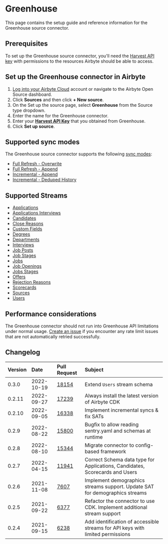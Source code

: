 # Greenhouse

This page contains the setup guide and reference information for the Greenhouse source connector.

## Prerequisites

To set up the Greenhouse source connector, you'll need the [Harvest API key](https://developers.greenhouse.io/harvest.html#authentication) with permissions to the resources Airbyte should be able to access.

## Set up the Greenhouse connector in Airbyte

1. [Log into your Airbyte Cloud](https://cloud.airbyte.com/workspaces) account or navigate to the Airbyte Open Source dashboard.
2. Click **Sources** and then click **+ New source**.
3. On the Set up the source page, select **Greenhouse** from the Source type dropdown.
4. Enter the name for the Greenhouse connector.
4. Enter your [**Harvest API Key**](https://developers.greenhouse.io/harvest.html#authentication) that you obtained from Greenhouse.
5. Click **Set up source**.

## Supported sync modes

The Greenhouse source connector supports the following [sync modes](https://docs.airbyte.com/cloud/core-concepts#connection-sync-modes):

* [Full Refresh - Overwrite](https://docs.airbyte.com/understanding-airbyte/glossary#full-refresh-sync)
* [Full Refresh - Append](https://docs.airbyte.com/understanding-airbyte/connections/full-refresh-append)
* [Incremental - Append](https://docs.airbyte.com/understanding-airbyte/connections/incremental-append)
* [Incremental - Deduped History](https://docs.airbyte.com/understanding-airbyte/connections/incremental-deduped-history)

## Supported Streams

* [Applications](https://developers.greenhouse.io/harvest.html#get-list-applications)
* [Applications Interviews](https://developers.greenhouse.io/harvest.html#get-list-scheduled-interviews-for-application)
* [Candidates](https://developers.greenhouse.io/harvest.html#get-list-candidates)
* [Close Reasons](https://developers.greenhouse.io/harvest.html#get-list-close-reasons)
* [Custom Fields](https://developers.greenhouse.io/harvest.html#get-list-custom-fields)
* [Degrees](https://developers.greenhouse.io/harvest.html#get-list-degrees)
* [Departments](https://developers.greenhouse.io/harvest.html#get-list-departments)
* [Interviews](https://developers.greenhouse.io/harvest.html#get-list-scheduled-interviews)
* [Job Posts](https://developers.greenhouse.io/harvest.html#get-list-job-posts)
* [Job Stages](https://developers.greenhouse.io/harvest.html#get-list-job-stages)
* [Jobs](https://developers.greenhouse.io/harvest.html#get-list-jobs)
* [Job Openings](https://developers.greenhouse.io/harvest.html#get-list-job-openings)
* [Jobs Stages](https://developers.greenhouse.io/harvest.html#get-list-job-stages-for-job)
* [Offers](https://developers.greenhouse.io/harvest.html#get-list-offers)
* [Rejection Reasons](https://developers.greenhouse.io/harvest.html#get-list-rejection-reasons)
* [Scorecards](https://developers.greenhouse.io/harvest.html#get-list-scorecards)
* [Sources](https://developers.greenhouse.io/harvest.html#get-list-sources)
* [Users](https://developers.greenhouse.io/harvest.html#get-list-users)

## Performance considerations

The Greenhouse connector should not run into Greenhouse API limitations under normal usage. [Create an issue](https://github.com/airbytehq/airbyte/issues) if you encounter any rate limit issues that are not automatically retried successfully.

## Changelog

| Version | Date       | Pull Request                                             | Subject                                                                        |
|:--------|:-----------|:---------------------------------------------------------|:-------------------------------------------------------------------------------|
| 0.3.0   | 2022-10-19 | [18154](https://github.com/airbytehq/airbyte/pull/18154) | Extend `Users` stream schema                                                   |
| 0.2.11  | 2022-09-27 | [17239](https://github.com/airbytehq/airbyte/pull/17239) | Always install the latest version of Airbyte CDK                               |
| 0.2.10  | 2022-09-05 | [16338](https://github.com/airbytehq/airbyte/pull/16338) | Implement incremental syncs & fix SATs                                         |
| 0.2.9   | 2022-08-22 | [15800](https://github.com/airbytehq/airbyte/pull/15800) | Bugfix to allow reading sentry.yaml and schemas at runtime                     |
| 0.2.8   | 2022-08-10 | [15344](https://github.com/airbytehq/airbyte/pull/15344) | Migrate connector to config-based framework                                    |
| 0.2.7   | 2022-04-15 | [11941](https://github.com/airbytehq/airbyte/pull/11941) | Correct Schema data type for Applications, Candidates, Scorecards and Users    |
| 0.2.6   | 2021-11-08 | [7607](https://github.com/airbytehq/airbyte/pull/7607)   | Implement demographics streams support. Update SAT for demographics streams    |
| 0.2.5   | 2021-09-22 | [6377](https://github.com/airbytehq/airbyte/pull/6377)   | Refactor the connector to use CDK. Implement additional stream support         |
| 0.2.4   | 2021-09-15 | [6238](https://github.com/airbytehq/airbyte/pull/6238)   | Add identification of accessible streams for API keys with limited permissions |
